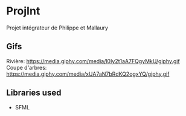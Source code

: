 # ProjInt
Projet intégrateur de Philippe et Mallaury

## Gifs
Rivière: https://media.giphy.com/media/l0Iy2t1aA7FQgyMkU/giphy.gif
Coupe d'arbres: https://media.giphy.com/media/xUA7aN7bRdKQ2ogxYQ/giphy.gif

## Libraries used
+ SFML
